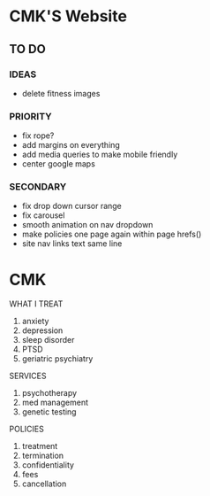 # CMK'S Website

## TO DO

### IDEAS


- delete fitness images
### PRIORITY
- fix rope?
- add margins on everything
- add media queries to make mobile friendly
- center google maps


### SECONDARY

- fix drop down cursor range
- fix carousel
- smooth animation on nav dropdown
- make policies one page again within page hrefs()
- site nav links text same line

# CMK



WHAT I TREAT
1. anxiety
2. depression
3. sleep disorder
4. PTSD
5. geriatric psychiatry


SERVICES
1. psychotherapy
2. med management
3. genetic testing

POLICIES 
1. treatment
2. termination
3. confidentiality
4. fees
5. cancellation